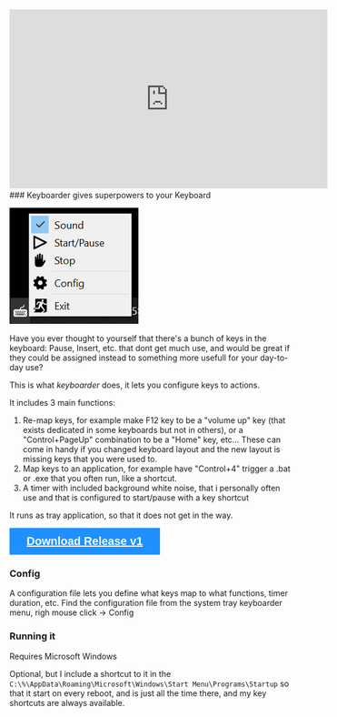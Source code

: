 <!-- Add icon library -->
<link rel="stylesheet" href="https://cdnjs.cloudflare.com/ajax/libs/font-awesome/4.7.0/css/font-awesome.min.css">

<style>
  .btn {
  background-color: DodgerBlue;
  border: none;
  color: #fff;
  padding: 12px 30px;
  cursor: pointer;
  font-size: 20px;
}
.btn:hover {
  background-color: RoyalBlue;
}
</style>

<iframe width="560" height="315" src="https://www.youtube.com/embed/Zw5v4yVJjpg" title="YouTube video player" frameborder="0" allow="accelerometer; autoplay; clipboard-write; encrypted-media; gyroscope; picture-in-picture" allowfullscreen></iframe>

<br>
### Keyboarder gives superpowers to your Keyboard

![Keyboarder](https://raw.githubusercontent.com/al3xandr3/Keyboarder/master/Keyboarder.png)

Have you ever thought to yourself that there's a bunch of keys in the keyboard: Pause, Insert, etc. that dont get much use, and would be great if they could be assigned instead to something more usefull for your day-to-day use?

This is what *keyboarder* does, it lets you configure keys to actions. 

It includes 3 main functions:
1. Re-map keys, for example make F12 key to be a "volume up" key (that exists dedicated in some keyboards but not in others), or a "Control+PageUp" combination to be a "Home" key, etc... These can come in handy if you changed keyboard layout and the new layout is missing keys that you were used to.
2. Map keys to an application, for example have "Control+4" trigger a .bat or .exe that you often run, like a shortcut.
3. A timer with included background white noise, that i personally often use and that is configured to start/pause with a key shortcut

It runs as tray application, so that it does not get in the way.

<button class="btn"><i class="fa fa-download"></i><a href="https://github.com/al3xandr3/Keyboarder/releases/download/v1/Keyboarder.exe" style="color:white;"><b>  Download Release v1</b></a></button>


### Config

A configuration file lets you define what keys map to what functions, timer duration, etc. 
Find the configuration file from the system tray keyboarder menu, righ mouse click -> Config


### Running it

Requires Microsoft Windows

Optional, but I include a shortcut to it in the `C:\%\AppData\Roaming\Microsoft\Windows\Start Menu\Programs\Startup` so that it start on every reboot, and is just all the time there, and my key shortcuts are always available.
